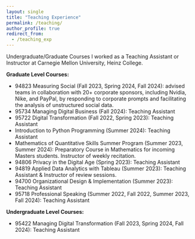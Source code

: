 ```yaml
---
layout: single
title: "Teaching Experience"
permalink: /teaching/
author_profile: true
redirect_from: 
  - /teaching_exp
---
```


Undergraduate/Graduate Courses I worked as a Teaching Assistant or Instructor at Carnegie Mellon University, Heinz College.

**Graduate Level Courses:**
- 94823 Measuring Social (Fall 2023, Spring 2024, Fall 2024): advised teams in collaboration with 20+ corporate sponsors, including Nvidia, Nike, and PayPal, by responding to corporate prompts and facilitating the analysis of unstructured social data.
- 95734 Managing Digital Business (Fall 2024): Teaching Assistant
- 95722 Digital Transformation (Fall 2022, Spring 2023): Teaching Assistant
- Introduction to Python Programming (Summer 2024): Teaching Assistant
- Mathematics of Quantitative Skills Summer Program (Summer 2023, Summer 2024): Preparatory Course in Mathematics for incoming Masters students. Instructor of weekly recitation.
- 94806 Privacy in the Digital Age (Spring 2023): Teaching Assistant
- 94819 Applied Data Analytics with Tableau (Summer 2023): Teaching Assistant & Instructor of review sessions.
- 94700 Organizational Design & Implementation (Summer 2023): Teaching Assistant
- 95718 Professional Speaking (Summer 2022, Fall 2022, Summer 2023, Fall 2024): Teaching Assistant

**Undergraduate Level Courses:**
- 95422 Managing Digital Transformation (Fall 2023, Spring 2024, Fall 2024): Teaching Assistant
